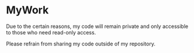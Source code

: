 # MyWork

Due to the certain reasons, my code will remain private and only accessible to those who need read-only access.

Please refrain from sharing my code outside of my repository.
